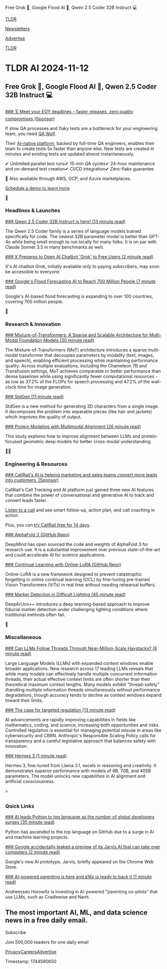 Free Grok 🤖, Google Flood AI 🌊, Qwen 2.5 Coder 32B Instruct 💻

[TLDR](/)

[Newsletters](/newsletters)

[Advertise](https://advertise.tldr.tech/)

[TLDR](/)

# TLDR AI 2024-11-12

## Free Grok 🤖, Google Flood AI 🌊, Qwen 2.5 Coder 32B Instruct 💻

### 

[### 🗓️ Meet your EOY deadlines – faster releases, zero quality compromises (Sponsor)](https://www.qawolf.com/?utm_campaign=MeetEOYDeadlines20241112&amp;utm_source=tldr&amp;utm_medium=newsletter)

If slow QA processes and flaky tests are a bottleneck for your engineering team, you need [QA Wolf](https://www.qawolf.com/?utm_campaign=MeetEOYDeadlines20241112&utm_source=tldr&utm_medium=newsletter).

Their [AI-native platform](https://www.qawolf.com/ai?utm_campaign=MeetEOYDeadlines20241112&utm_source=tldr&utm_medium=newsletter), backed by full-time QA engineers, enables their team to create tests 5x faster than anyone else. New tests are created in minutes and existing tests are updated almost instantaneously.

✔ Unlimited parallel test runs✔ 15-min QA cycles✔ 24-hour maintenance and on-demand test creation✔ CI/CD integration✔ Zero-flake guarantee

🛒 Also available through AWS, GCP, and Azure marketplaces.

[Schedule a demo to learn more](https://www.qawolf.com/?utm_campaign=CutYourQACycles07018024&utm_source=tldr&utm_medium=newsletter)

🚀

### Headlines & Launches

[### Qwen 2.5 Coder 32B Instruct is here! (13 minute read)](https://qwenlm.github.io/blog/qwen2.5-coder-family/?utm_source=tldrai)

The Qwen 2.5 Coder family is a series of language models trained specifically for code. The newest 32B parameter model is better than GPT-4o while being small enough to run locally for many folks. It is on par with Claude Sonnet 3.5 in many benchmarks as well.

[### X Prepares to Open AI Chatbot 'Grok' to Free Users (2 minute read)](https://techcrunch.com/2024/11/10/x-is-testing-a-free-version-of-ai-chatbot-grok/?utm_source=tldrai)

X's AI chatbot Grok, initially available only to paying subscribers, may soon be accessible to everyone.

[### Google's Flood Forecasting AI to Reach 700 Million People (7 minute read)](https://blog.google/technology/ai/expanding-flood-forecasting-coverage-helping-partners/?utm_source=tldrai)

Google's AI-based flood forecasting is expanding to over 100 countries, covering 700 million people.

🧠

### Research & Innovation

[### Mixture-of-Transformers: A Sparse and Scalable Architecture for Multi-Modal Foundation Models (30 minute read)](https://arxiv.org/abs/2411.04996?utm_source=tldrai)

The Mixture-of-Transformers (MoT) architecture introduces a sparse multi-modal transformer that decouples parameters by modality (text, images, and speech), enabling efficient processing while maintaining performance quality. Across multiple evaluations, including the Chameleon 7B and Transfusion settings, MoT achieves comparable or better performance than dense baselines while using significantly fewer computational resources - as low as 37.2% of the FLOPs for speech processing and 47.2% of the wall-clock time for image generation.

[### StdGen (11 minute read)](https://stdgen.github.io/?utm_source=tldrai)

StdGen is a new method for generating 3D characters from a single image. It decomposes the problem into separable pieces (like hair and jackets) which improves the quality of output.

[### Protein Modeling with Multimodal Alignment (26 minute read)](https://arxiv.org/abs/2411.05316v1?utm_source=tldrai)

This study explores how to improve alignment between LLMs and protein-focused geometric deep models for better cross-modal understanding.

👨‍💻

### Engineering & Resources

[### CallRail's AI is helping marketing and sales teams convert more leads into customers. (Sponsor)](https://www.callrail.com/blog/convert-assist-see-it-in-action?utm_campaign=convert_assist_prospect_launch_10007&amp;utm_medium=thirdparty_advertising&amp;utm_source=tldr_ai&amp;utm_content=newsletter&amp;utm_asset=blog_convert_assist_see_it_in_action)

CallRail's Call Tracking and AI platform just gained three new AI features that combine the power of conversational and generative AI to track and convert leads faster.

[Listen to a call](https://www.callrail.com/blog/convert-assist-see-it-in-action?utm_campaign=convert_assist_prospect_launch_10007&utm_medium=thirdparty_advertising&utm_source=tldr_ai&utm_content=newsletter&utm_asset=blog_convert_assist_see_it_in_action) and see smart follow-up, action plan, and call coaching in action.

Plus, you can [try CallRail free for 14 days](https://www.callrail.com/ai?utm_campaign=convert_assist_prospect_launch_10007&utm_medium=thirdparty_advertising&utm_source=tldr_ai&utm_content=newsletter).

[### AlphaFold 3 (GitHub Repo)](https://github.com/google-deepmind/alphafold3?utm_source=tldrai)

DeepMind has open sourced the code and weights of AlphaFold 3 for research use. It is a substantial improvement over previous state-of-the-art and could accelerate AI for science applications.

[### Continual Learning with Online-LoRA (GitHub Repo)](https://github.com/christina200/online-lora-official?utm_source=tldrai)

Online-LoRA is a new framework designed to prevent catastrophic forgetting in online continual learning (OCL) by fine-tuning pre-trained Vision Transformers (ViTs) in real time without needing rehearsal buffers.

[### Marker Detection in Difficult Lighting (45 minute read)](https://arxiv.org/abs/2411.05552v1?utm_source=tldrai)

DeepArUco++ introduces a deep learning-based approach to improve fiducial marker detection under challenging lighting conditions where traditional methods often fail.

🎁

### Miscellaneous

[### Can LLMs Follow Threads Through Near-Million-Scale Haystacks? (8 minute read)](https://needle-threading.github.io/?utm_source=tldrai)

Large Language Models (LLMs) with expanded context windows enable broader applications. New research across 17 leading LLMs reveals that while many models can effectively handle multiple concurrent information threads, their actual effective context limits are often shorter than their theoretical maximum context lengths. Many models exhibit "thread-safety" (handling multiple information threads simultaneously without performance degradation), though accuracy tends to decline as context windows expand toward their limits.

[### The case for targeted regulation (13 minute read)](https://www.anthropic.com/news/the-case-for-targeted-regulation?utm_source=tldrai)

AI advancements are rapidly improving capabilities in fields like mathematics, coding, and science, increasing both opportunities and risks. Controlled regulation is essential for managing potential misuse in areas like cybersecurity and CBRN. Anthropic's Responsible Scaling Policy calls for transparency and a careful legislative approach that balances safety with innovation.

[### Hermes 3 (1 minute read)](https://nousresearch.com/hermes3/?utm_source=tldrai)

Hermes 3, fine-tuned from Llama 3.1, excels in reasoning and creativity. It demonstrates superior performance with models of 8B, 70B, and 405B parameters. The model unlocks new capabilities in AI alignment and artificial consciousness.

⚡️

### Quick Links

[### AI leads Python to top language as the number of global developers surges (35 minute read)](https://github.blog/news-insights/octoverse/octoverse-2024/?utm_source=tldrai)

Python has ascended to the top language on GitHub due to a surge in AI and machine learning projects.

[### Google accidentally leaked a preview of its Jarvis AI that can take over computers (2 minute read)](https://www.engadget.com/ai/google-accidentally-leaked-a-preview-of-its-jarvis-ai-that-can-take-over-computers-203125686.html?utm_source=tldrai)

Google's new AI prototype, Jarvis, briefly appeared on the Chrome Web Store.

[### AI-powered parenting is here and a16z is ready to back it (1 minute read)](https://techcrunch.com/2024/11/07/ai-powered-parenting-is-here-and-a16z-is-ready-to-back-it/?utm_source=tldrai)

Andreessen Horowitz is investing in AI-powered "parenting co-pilots" that use LLMs, such as Cradlewise and Nanit.

## The most important AI, ML, and data science news in a free daily email.

Subscribe

Join 500,000 readers for one daily email

[Privacy](/privacy)[Careers](https://jobs.ashbyhq.com/tldr.tech)[Advertise](/ai/advertise)

Timestamp: 1744590650